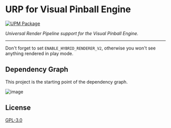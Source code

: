 # URP for Visual Pinball Engine

[![UPM Package](https://img.shields.io/npm/v/org.visualpinball.engine.unity.urp?label=org.visualpinball.engine.unity.urp&registry_uri=https://registry.visualpinball.org&color=%2333cf57&logo=unity&style=flat)](https://registry.visualpinball.org/-/web/detail/org.visualpinball.engine.unity.urp)

*Universal Render Pipeline support for the Visual Pinball Engine.*

---

Don't forget to set `ENABLE_HYBRID_RENDERER_V2`, otherwise you won't see anything rendered in play mode.

## Dependency Graph

This project is the starting point of the dependency graph.

![image](https://user-images.githubusercontent.com/70426/103707712-71ad8380-4faf-11eb-8e8e-08a86cdc3860.png)

## License

[GPL-3.0](LICENSE)